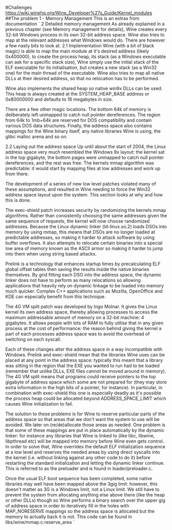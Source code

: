 #Challenges
https://wiki.winehq.org/Wine_Developer%27s_Guide/Kernel_modules
##The problem 1 - Memory Management
This is an extras from documentation 
`
2 Detailed memory management
As already explained in a previous chapter (see Memory management for details), Wine creates every 32-bit Windows process in its own 32-bit address space. Wine also tries to map at the relevant addresses what Windows would do. There are however a few nasty bits to look at.
2.1 Implementation
Wine (with a bit of black magic) is able to map the main module at it's desired address (likely 0x400000), to create the process heap, its stack (as a Windows executable can ask for a specific stack size), Wine simply use the initial stack of the ELF executable for its initialisation, but creates a new stack (as a Win32 one) for the main thread of the executable. Wine also tries to map all native DLLs at their desired address, so that no relocation has to be performed.

Wine also implements the shared heap so native win9x DLLs can be used. This heap is always created at the SYSTEM_HEAP_BASE address or 0x80000000 and defaults to 16 megabytes in size.

There are a few other magic locations. The bottom 64k of memory is deliberately left unmapped to catch null pointer dereferences. The region from 64k to 1mb+64k are reserved for DOS compatibility and contain various DOS data structures. Finally, the address space also contains mappings for the Wine binary itself, any native libraries Wine is using, the glibc malloc arena and so on.

2.2 Laying out the address space
Up until about the start of 2004, the Linux address space very much resembled the Windows 9x layout: the kernel sat in the top gigabyte, the bottom pages were unmapped to catch null pointer dereferences, and the rest was free. The kernels mmap algorithm was predictable: it would start by mapping files at low addresses and work up from there.

The development of a series of new low level patches violated many of these assumptions, and resulted in Wine needing to force the Win32 address space layout upon the system. This section looks at why and how this is done.

The exec-shield patch increases security by randomizing the kernels mmap algorithms. Rather than consistently choosing the same addresses given the same sequence of requests, the kernel will now choose randomized addresses. Because the Linux dynamic linker (ld-linux.so.2) loads DSOs into memory by using mmap, this means that DSOs are no longer loaded at predictable addresses, so making it harder to attack software by using buffer overflows. It also attempts to relocate certain binaries into a special low area of memory known as the ASCII armor so making it harder to jump into them when using string based attacks.

Prelink is a technology that enhances startup times by precalculating ELF global offset tables then saving the results inside the native binaries themselves. By grid fitting each DSO into the address space, the dynamic linker does not have to perform as many relocations so allowing applications that heavily rely on dynamic linkage to be loaded into memory much quicker. Complex C++ applications such as Mozilla, OpenOffice and KDE can especially benefit from this technique.

The 4G VM split patch was developed by Ingo Molnar. It gives the Linux kernel its own address space, thereby allowing processes to access the maximum addressable amount of memory on a 32-bit machine: 4 gigabytes. It allows people with lots of RAM to fully utilise that in any given process at the cost of performance: the reason behind giving the kernel a part of each processes address space was to avoid the overhead of switching on each syscall.

Each of these changes alter the address space in a way incompatible with Windows. Prelink and exec-shield mean that the libraries Wine uses can be placed at any point in the address space: typically this meant that a library was sitting in the region that the EXE you wanted to run had to be loaded (remember that unlike DLLs, EXE files cannot be moved around in memory). The 4G VM split means that programs could receive pointers to the top gigabyte of address space which some are not prepared for (they may store extra information in the high bits of a pointer, for instance). In particular, in combination with exec-shield this one is especially deadly as it's possible the process heap could be allocated beyond ADDRESS_SPACE_LIMIT which causes Wine initialization to fail.

The solution to these problems is for Wine to reserve particular parts of the address space so that areas that we don't want the system to use will be avoided. We later on (re/de)allocate those areas as needed. One problem is that some of these mappings are put in place automatically by the dynamic linker: for instance any libraries that Wine is linked to (like libc, libwine, libpthread etc) will be mapped into memory before Wine even gets control. In order to solve that, Wine overrides the default ELF initialization sequence at a low level and reserves the needed areas by using direct syscalls into the kernel (i.e. without linking against any other code to do it) before restarting the standard initialization and letting the dynamic linker continue. This is referred to as the preloader and is found in loader/preloader.c.

Once the usual ELF boot sequence has been completed, some native libraries may well have been mapped above the 3gig limit: however, this doesn't matter as 3G is a Windows limit, not a Linux limit. We still have to prevent the system from allocating anything else above there (like the heap or other DLLs) though so Wine performs a binary search over the upper gig of address space in order to iteratively fill in the holes with MAP_NORESERVE mappings so the address space is allocated but the memory to actually back it is not. This code can be found in libs/wine/mmap.c:reserve_area
`
